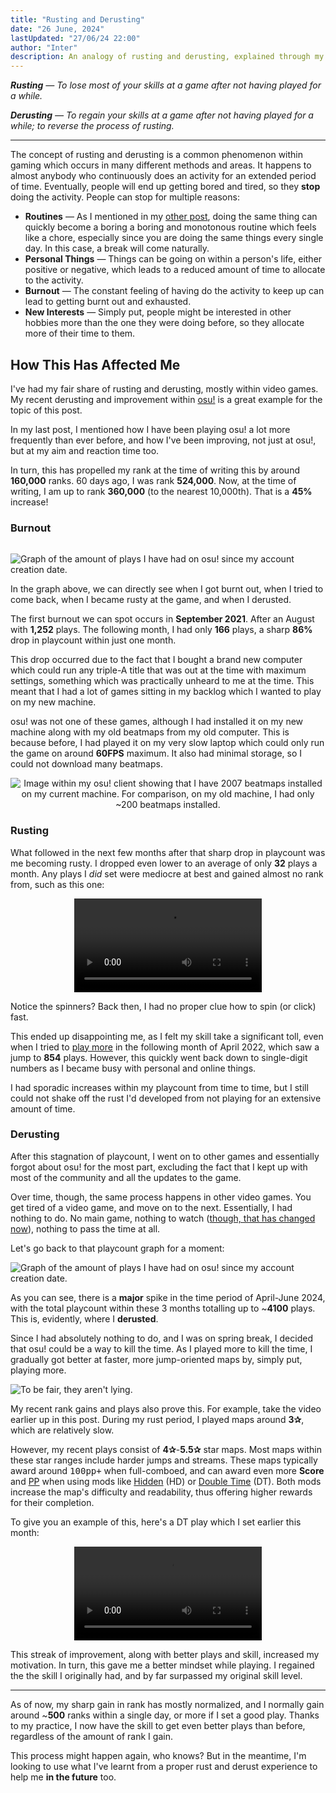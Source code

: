```yaml
---
title: "Rusting and Derusting"
date: "26 June, 2024"
lastUpdated: "27/06/24 22:00"
author: "Inter"
description: An analogy of rusting and derusting, explained through my own anecdote with osu!.
---
```


***Rusting** — To lose most of your skills at a game after not having played for a while.*

***Derusting** — To regain your skills at a game after not having played for a while; to reverse the process of rusting.*

---

The concept of rusting and derusting is a common phenomenon within gaming which occurs in many different methods and areas. It happens to almost anybody who continuously does an activity for an extended period of time. Eventually, people will end up getting bored and tired, so they **stop** doing the activity. People can stop for multiple reasons:

* **Routines** — As I mentioned in my [other post](/writing/being-bored#my-own-experiences), doing the same thing can quickly become a boring a boring and monotonous routine which feels like a chore, especially since you are doing the same things every single day. In this case, a break will come naturally.
* **Personal Things** — Things can be going on within a person's life, either positive or negative, which leads to a reduced amount of time to allocate to the activity.
* **Burnout** — The constant feeling of having do the activity to keep up can lead to getting burnt out and exhausted.
* **New Interests** — Simply put, people might be interested in other hobbies more than the one they were doing before, so they allocate more of their time to them.

## How This Has Affected Me

I've had my fair share of rusting and derusting, mostly within video games. My recent derusting and improvement within [osu!](https://osu.ppy.sh) is a great example for the topic of this post. 

In my last post, I mentioned how I have been playing osu! a lot more frequently than ever before, and how I've been improving, not just at osu!, but at my aim and reaction time too. 

In turn, this has propelled my rank at the time of writing this by around **160,000** ranks. 60 days ago, I was rank **524,000**. Now, at the time of writing, I am up to rank **360,000** (to the nearest 10,000th). That is a **45%** increase!

### Burnout

<!-- image sourced from /being-bored post !-->
<img src="/images/being-bored/osu-play-history.png" alt="Graph of the amount of plays I have had on osu! since my account creation date." style="margin-top: 15px;">

In the graph above, we can directly see when I got burnt out, when I tried to come back, when I became rusty at the game, and when I derusted. 

The first burnout we can spot occurs in **September 2021**. After an August with **1,252** plays. The following month, I had only **166** plays, a sharp **86%** drop in playcount within just one month. 

This drop occurred due to the fact that I bought a brand new computer which could run any triple-A title that was out at the time with maximum settings, something which was practically unheard to me at the time. This meant that I had a lot of games sitting in my backlog which I wanted to play on my new machine. 

osu! was not one of these games, although I had installed it on my new machine along with my old beatmaps from my old computer. This is because before, I had played it on my very slow laptop which could only run the game on around **60FPS** maximum. It also had minimal storage, so I could not download many beatmaps.

<div align="center">
    <img src="/images/rusting-and-derusting/2000-beatmaps.png" alt="Image within my osu! client showing that I have 2007 beatmaps installed on my current machine. For comparison, on my old machine, I had only ~200 beatmaps installed.">
</div>

### Rusting

What followed in the next few months after that sharp drop in playcount was me becoming rusty. I dropped even lower to an average of only **32** plays a month. Any plays I *did* set were mediocre at best and gained almost no rank from, such as this one:

<div align="center">
    <video src="https://us-east-1.tixte.net/uploads/files.iinter.me/osu!_Mar_Apr_2022_Play.mp4" alt="Map: Monosugoi Ikioide Keine ga Monosugoi Uta [Hard]" controls></video>
</div>

Notice the spinners? Back then, I had no proper clue how to spin (or click) fast.

This ended up disappointing me, as I felt my skill take a significant toll, even when I tried to [play more](https://www.reddit.com/r/osugame/comments/q6kr3m/play_more/) in the following month of April 2022, which saw a jump to **854** plays. However, this quickly went back down to single-digit numbers as I became busy with personal and online things. 

I had sporadic increases within my playcount from time to time, but I still could not shake off the rust I'd developed from not playing for an extensive amount of time.

### Derusting

After this stagnation of playcount, I went on to other games and essentially forgot about osu! for the most part, excluding the fact that I kept up with most of the community and all the updates to the game. 

Over time, though, the same process happens in other video games. You get tired of a video game, and move on to the next. Essentially, I had nothing to do. No main game, nothing to watch ([though, that has changed now](/writing/being-bored#anime)), nothing to pass the time at all.

Let's go back to that playcount graph for a moment:

<!-- image sourced from /being-bored post !-->
<img src="/images/being-bored/osu-play-history.png" alt="Graph of the amount of plays I have had on osu! since my account creation date.">

As you can see, there is a **major** spike in the time period of April-June 2024, with the total playcount within these 3 months totalling up to ~**4100** plays. This is, evidently, where I **derusted**. 

Since I had absolutely nothing to do, and I was on spring break, I decided that osu! could be a way to kill the time. As I played more to kill the time, I gradually got better at faster, more jump-oriented maps by, simply put, playing more.

<img src="/images/rusting-and-derusting/play-more.png" alt="To be fair, they aren't lying.">

My recent rank gains and plays also prove this. For example, take the video earlier up in this post. During my rust period, I played maps around **3✰**, which are relatively slow. 

However, my recent plays consist of **4✰**-**5.5✰** star maps. Most maps within these star ranges include harder jumps and streams. These maps typically award around <kbd>100pp+</kbd> when full-comboed, and can award even more **Score** and [PP](https://osu.ppy.sh/wiki/en/Performance_points) when using mods like [Hidden](https://osu.ppy.sh/wiki/en/Gameplay/Game_modifier/Hidden) (HD) or [Double Time](https://osu.ppy.sh/wiki/en/Gameplay/Game_modifier/Double_Time) (DT). Both mods increase the map's difficulty and readability, thus offering higher rewards for their completion.

To give you an example of this, here's a DT play which I set earlier this month:

<div align="center">
    <video src="https://us-east-1.tixte.net/uploads/files.iinter.me/Apr-Jun_Derust_Clip.mp4" alt="Map: Shinzou o Sasageyo! [TV Size] [Hard]" controls></video>
</div>

This streak of improvement, along with better plays and skill, increased my motivation. In turn, this gave me a better mindset while playing. I regained the the skill I originally had, and by far surpassed my original skill level.

---

As of now, my sharp gain in rank has mostly normalized, and I normally gain around ~**500** ranks within a single day, or more if I set a good play. Thanks to my practice, I now have the skill to get even better plays than before, regardless of the amount of rank I gain.

This process might happen again, who knows? But in the meantime, I'm looking to use what I've learnt from a proper rust and derust experience to help me **in the future** too.